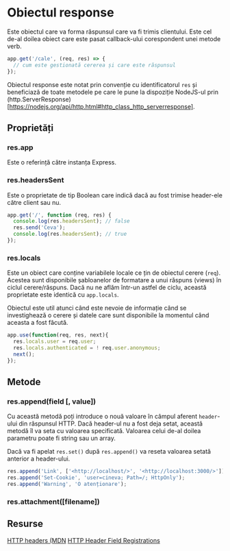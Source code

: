 # Obiectul response

Este obiectul care va forma răspunsul care va fi trimis clientului. Este cel de-al doilea obiect care este pasat callback-ului corespondent unei metode verb.

```javascript
app.get('/cale', (req, res) => {
  // cum este gestionată cererea și care este răspunsul
});
```

Obiectul response este notat prin convenție cu identificatorul `res` și beneficiază de toate metodele pe care le pune la dispoziție NodeJS-ul prin (http.ServerResponse)[https://nodejs.org/api/http.html#http_class_http_serverresponse].

## Proprietăți

### res.app

Este o referință către instanța Express.

### res.headersSent

Este o proprietate de tip Boolean care indică dacă au fost trimise header-ele către client sau nu.

```javascript
app.get('/', function (req, res) {
  console.log(res.headersSent); // false
  res.send('Ceva');
  console.log(res.headersSent); // true
});
```

### res.locals

Este un obiect care conține variabilele locale ce țin de obiectul cerere (`req`). Acestea sunt disponibile șabloanelor de formatare a unui răspuns (views) în ciclul cerere/răspuns. Dacă nu ne aflăm într-un astfel de ciclu, această proprietate este identică cu `app.locals`.

Obiectul este util atunci când este nevoie de informație când se investighează o cerere și datele care sunt disponibile la momentul când aceasta a fost făcută.

```javascript
app.use(function(req, res, next){
  res.locals.user = req.user;
  res.locals.authenticated = ! req.user.anonymous;
  next();
});
```

## Metode

### res.append(field [, value])


Cu această metodă poți introduce o nouă valoare în câmpul aferent `header`-ului din răspunsul HTTP. Dacă header-ul nu a fost deja setat, această metodă îl va seta cu valoarea specificată. Valoarea celui de-al doilea parametru poate fi string sau un array.

Dacă va fi apelat `res.set()` după `res.append()` va reseta valoarea setată anterior a header-ului.

```javascript
res.append('Link', ['<http://localhost/>', '<http://localhost:3000/>']);
res.append('Set-Cookie', 'user=cineva; Path=/; HttpOnly');
res.append('Warning', 'O atenționare');
```

### res.attachment([filename])



## Resurse

[HTTP headers (MDN](https://developer.mozilla.org/en-US/docs/Web/HTTP/Headers)
[HTTP Header Field Registrations](https://tools.ietf.org/html/rfc4229)
